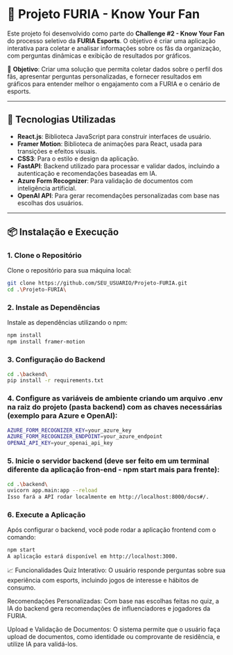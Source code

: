 # 🦁 Projeto FURIA - Know Your Fan

Este projeto foi desenvolvido como parte do **Challenge #2 - Know Your Fan** do processo seletivo da **FURIA Esports**. O objetivo é criar uma aplicação interativa para coletar e analisar informações sobre os fãs da organização, com perguntas dinâmicas e exibição de resultados por gráficos.

🎯 **Objetivo**: Criar uma solução que permita coletar dados sobre o perfil dos fãs, apresentar perguntas personalizadas, e fornecer resultados em gráficos para entender melhor o engajamento com a FURIA e o cenário de esports.

---

## 🚀 Tecnologias Utilizadas

- **React.js**: Biblioteca JavaScript para construir interfaces de usuário.
- **Framer Motion**: Biblioteca de animações para React, usada para transições e efeitos visuais.
- **CSS3**: Para o estilo e design da aplicação.
- **FastAPI**: Backend utilizado para processar e validar dados, incluindo a autenticação e recomendações baseadas em IA.
- **Azure Form Recognizer**: Para validação de documentos com inteligência artificial.
- **OpenAI API**: Para gerar recomendações personalizadas com base nas escolhas dos usuários.

---

## 📦 Instalação e Execução

### 1. Clone o Repositório

Clone o repositório para sua máquina local:

```bash
git clone https://github.com/SEU_USUARIO/Projeto-FURIA.git
cd .\Projeto-FURIA\
```

### 2. Instale as Dependências
Instale as dependências utilizando o npm:

```bash
npm install
npm install framer-motion
```

### 3. Configuração do Backend

``` bash
cd .\backend\
pip install -r requirements.txt
```

### 4. Configure as variáveis de ambiente criando um arquivo .env na raiz do projeto (pasta backend) com as chaves necessárias (exemplo para Azure e OpenAI):

``` bash
AZURE_FORM_RECOGNIZER_KEY=your_azure_key
AZURE_FORM_RECOGNIZER_ENDPOINT=your_azure_endpoint
OPENAI_API_KEY=your_openai_api_key

```

### 5. Inicie o servidor backend (deve ser feito em um terminal diferente da aplicação fron-end - npm start mais para frente):
``` bash
cd .\backend\
uvicorn app.main:app --reload
Isso fará a API rodar localmente em http://localhost:8000/docs#/.
```

### 6. Execute a Aplicação
Após configurar o backend, você pode rodar a aplicação frontend com o comando:

``` bash
npm start
A aplicação estará disponível em http://localhost:3000.
```

📈 Funcionalidades
Quiz Interativo: O usuário responde perguntas sobre sua experiência com esports, incluindo jogos de interesse e hábitos de consumo.

Recomendações Personalizadas: Com base nas escolhas feitas no quiz, a IA do backend gera recomendações de influenciadores e jogadores da FURIA.

Upload e Validação de Documentos: O sistema permite que o usuário faça upload de documentos, como identidade ou comprovante de residência, e utilize IA para validá-los.
